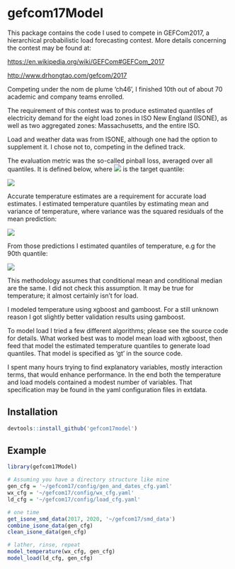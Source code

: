 
<!-- README.md is generated from README.Rmd. Please edit that file -->

# gefcom17Model

<!-- badges: start -->

<!-- badges: end -->

This package contains the code I used to compete in GEFCom2017, a
hierarchical probabilistic load forecasting contest. More details
concerning the contest may be found at:

<https://en.wikipedia.org/wiki/GEFCom#GEFCom_2017>

<http://www.drhongtao.com/gefcom/2017>

Competing under the nom de plume ‘ch46’, I finished 10th out of about 70
academic and company teams enrolled.

The requirement of this contest was to produce estimated quantiles of
electricity demand for the eight load zones in ISO New England (ISONE),
as well as two aggregated zones: Massachusetts, and the entire ISO.

Load and weather data was from ISONE, although one had the option to
supplement it. I chose not to, competing in the defined track.

The evaluation metric was the so-called pinball loss, averaged over all
quantiles. It is defined below, where
<img src=https://private.codecogs.com/png.download?%5Ctau> is the target
quantile:

<img src =https://private.codecogs.com/png.download?%5Cbegin%7Bmultiline%7D%20%5Cbegin%7Baligned%7D%20F_%7B%5Ctau%7D%28y%2C%5Chat%7By%7D%29%20%3D%20%26%5Chspace%7B.1cm%7D%28y%20-%20%5Chat%7By%7D%29%20%5Ctau%20%5Chspace%7B1cm%7D%20%5Ctextrm%7B%20if%20%7D%20y%20%5Cgeq%20%5Chat%7By%7D%5C%5C%5C%20%3D%20%26%5Chspace%7B.1cm%7D%28%5Chat%7By%7D%20-%20y%29%20%281%20-%20%5Ctau%29%20%5Ctextrm%7B%20if%20%7D%20%5Chat%7By%7D%20%3E%20y%20%5Cend%7Baligned%7D%20%5Cend%7Bmultiline%7D>

Accurate temperature estimates are a requirement for accurate load
estimates. I estimated temperature quantiles by estimating mean and
variance of temperature, where variance was the squared residuals of the
mean prediction:

<img src=https://private.codecogs.com/png.download?%5Csigma_%7Btemp%7D%5E%7B2%7D%20%3D%20%28temp%20-%20%5Chat%7Btemp%7D%29%5E%7B2%7D>

From those predictions I estimated quantiles of temperature, e.g for the
90th quantile:

<img src=https://private.codecogs.com/png.download?q90_%7Btemp%7D%20%3D%20%5Chat%7Bmu_%7Btemp%7D%7D%20+%20qnorm%280.90%29*%5Chat%7B%5Csigma_%7Btemp%7D%7D>

This methodology assumes that conditional mean and conditional median
are the same. I did not check this assumption. It may be true for
temperature; it almost certainly isn’t for load.

I modeled temperature using xgboost and gamboost. For a still unknown
reason I got slightly better validation results using gamboost.

To model load I tried a few different algorithms; please see the source
code for details. What worked best was to model mean load with xgboost,
then feed that model the estimated temperature quantiles to generate
load quantiles. That model is specified as ‘gt’ in the source code.

I spent many hours trying to find explanatory variables, mostly
interaction terms, that would enhance performance. In the end both the
temperature and load models contained a modest number of variables. That
specification may be found in the yaml configuration files in extdata.

## Installation

``` r
devtools::install_github('gefcom17model')
```

## Example

``` r
library(gefcom17Model)

# Assuming you have a directory structure like mine
gen_cfg = '~/gefcom17/config/gen_and_dates_cfg.yaml'
wx_cfg = '~/gefcom17/config/wx_cfg.yaml'
ld_cfg = '~/gefcom17/config/load_cfg.yaml'

# one time
get_isone_smd_data(2017, 2020, '~/gefcom17/smd_data')
combine_isone_data(gen_cfg)
clean_isone_data(gen_cfg)

# lather, rinse, repeat
model_temperature(wx_cfg, gen_cfg)
model_load(ld_cfg, gen_cfg)
```
